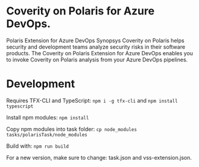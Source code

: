 # Coverity on Polaris for Azure DevOps.

Polaris Extension for Azure DevOps Synopsys Coverity on Polaris helps security and development teams analyze security risks in their software products. The Coverity on Polaris Extension for Azure DevOps enables you to invoke Coverity on Polaris analysis from your Azure DevOps pipelines.

# Development

Requires TFX-CLI and TypeScript: `npm i -g tfx-cli` and `npm install typescript`

Install npm modules: `npm install`

Copy npm modules into task folder: `cp node_modules tasks/polarisTask/node_modules`

Build with: `npm run build`

For a new version, make sure to change: task.json and vss-extension.json.
